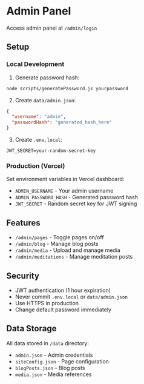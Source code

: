 # Admin Panel

Access admin panel at `/admin/login`

## Setup

### Local Development

1. Generate password hash:
```bash
node scripts/generatePassword.js yourpassword
```

2. Create `data/admin.json`:
```json
{
  "username": "admin",
  "passwordHash": "generated_hash_here"
}
```

3. Create `.env.local`:
```
JWT_SECRET=your-random-secret-key
```

### Production (Vercel)

Set environment variables in Vercel dashboard:
- `ADMIN_USERNAME` - Your admin username
- `ADMIN_PASSWORD_HASH` - Generated password hash
- `JWT_SECRET` - Random secret key for JWT signing

## Features

- `/admin/pages` - Toggle pages on/off
- `/admin/blog` - Manage blog posts
- `/admin/media` - Upload and manage media
- `/admin/meditations` - Manage meditation posts

## Security

- JWT authentication (1 hour expiration)
- Never commit `.env.local` or `data/admin.json`
- Use HTTPS in production
- Change default password immediately

## Data Storage

All data stored in `/data` directory:
- `admin.json` - Admin credentials
- `siteConfig.json` - Page configuration
- `blogPosts.json` - Blog posts
- `media.json` - Media references
